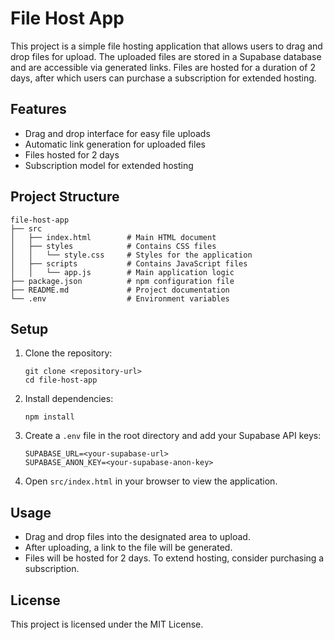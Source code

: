 # File Host App

This project is a simple file hosting application that allows users to drag and drop files for upload. The uploaded files are stored in a Supabase database and are accessible via generated links. Files are hosted for a duration of 2 days, after which users can purchase a subscription for extended hosting.

## Features

- Drag and drop interface for easy file uploads
- Automatic link generation for uploaded files
- Files hosted for 2 days
- Subscription model for extended hosting

## Project Structure

```
file-host-app
├── src
│   ├── index.html        # Main HTML document
│   ├── styles            # Contains CSS files
│   │   └── style.css     # Styles for the application
│   ├── scripts           # Contains JavaScript files
│   │   └── app.js        # Main application logic
├── package.json          # npm configuration file
├── README.md             # Project documentation
└── .env                  # Environment variables
```

## Setup

1. Clone the repository:
   ```
   git clone <repository-url>
   cd file-host-app
   ```

2. Install dependencies:
   ```
   npm install
   ```

3. Create a `.env` file in the root directory and add your Supabase API keys:
   ```
   SUPABASE_URL=<your-supabase-url>
   SUPABASE_ANON_KEY=<your-supabase-anon-key>
   ```

4. Open `src/index.html` in your browser to view the application.

## Usage

- Drag and drop files into the designated area to upload.
- After uploading, a link to the file will be generated.
- Files will be hosted for 2 days. To extend hosting, consider purchasing a subscription.

## License

This project is licensed under the MIT License.